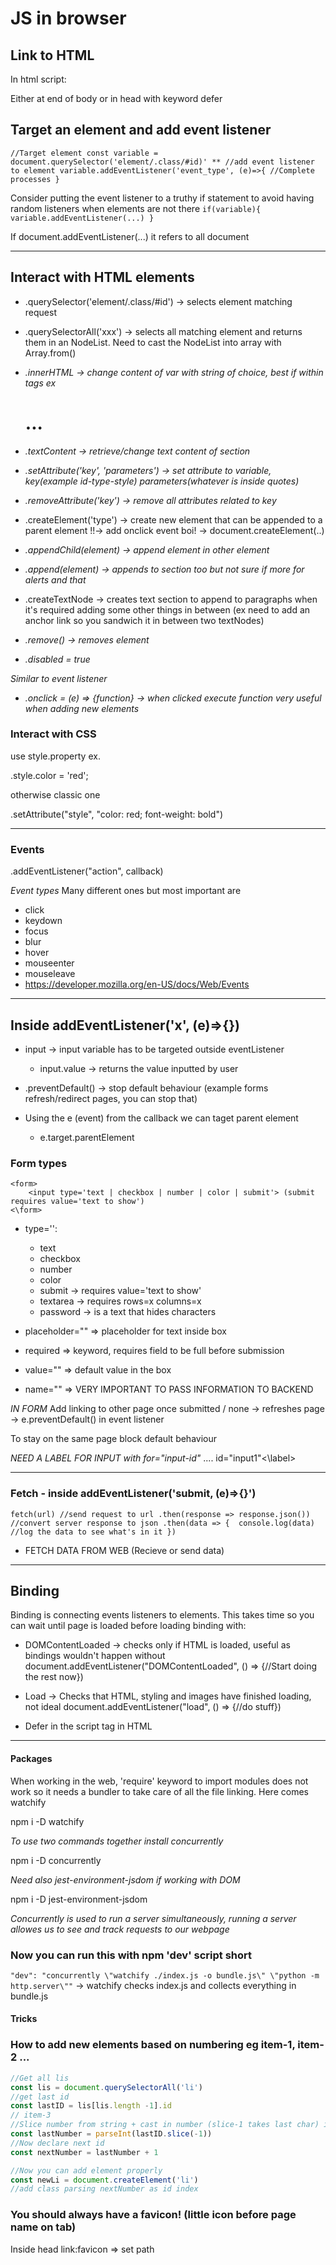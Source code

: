 # JS in browser

## Link to HTML

In html script:
<script src="index.js"></script>
Either at end of body or in head with keyword defer


## Target an element and add event listener
`//Target element
const variable = document.querySelector('element/.class/#id)'
**
//add event listener to element
variable.addEventListener('event_type', (e)=>{
	//Complete processes
}`

Consider putting the event listener to a truthy if statement to avoid having random listeners when elements are not there
`if(variable){
	variable.addEventListener(...)
}`

If document.addEventListener(...) it refers to all document


---

## Interact with HTML elements

- <document>.querySelector('element/.class/#id') -> selects element matching request
- <document>.querySelectorAll('xxx') -> selects all matching element and returns them in an NodeList. Need to cast the NodeList into array with Array.from()

- <var>.innerHTML -> change content of var with string of choice, best if within tags ex <h1> ... </h1>
- <var>.textContent -> retrieve/change text content of section

- <var>.setAttribute('key', 'parameters') -> set attribute to variable, key(example id-type-style) parameters(whatever is inside quotes)
- <var>.removeAttribute('key') -> remove all attributes related to key

- <document>.createElement('type') -> create new element that can be appended to a parent element !!-> add onclick event boi! -> document.createElement(..)
- <var>.appendChild(element) -> append element in other element
- <var>.append(element) -> appends to section too but not sure if more for alerts and that
- <newname>.createTextNode -> creates text section to append to paragraphs when it's required adding some other things in between (ex need to add an anchor link so you sandwich it in between two textNodes)

- <var>.remove() -> removes element
- <var>.disabled = true

*Similar to event listener*
- <var>.onclick = (e) => {function} -> when clicked execute function *very useful* when adding new elements


### Interact with CSS
use style.property
ex.
<section>.style.color = 'red';

otherwise classic one 
<section>.setAttribute("style", "color: red; font-weight: bold")

---

# Events
<section>.addEventListener("action", callback)


*Event types*
Many different ones but most important are 
- click
- keydown
- focus
- blur
- hover
- mouseenter
- mouseleave
- https://developer.mozilla.org/en-US/docs/Web/Events

---
## Inside addEventListener('x', (e)=>{})

- input -> input variable has to be targeted outside eventListener
	+ input.value -> returns the value inputted by user

- <forms>.preventDefault() -> stop default behaviour (example forms refresh/redirect pages, you can stop that)

- Using the e (event) from the callback we can taget parent element
	+ e.target.parentElement

### Form types
```
<form>
	<input type='text | checkbox | number | color | submit'> (submit requires value='text to show')
<\form>
```
- type='':
	+ text
	+ checkbox
	+ number
	+ color
	+ submit -> requires value='text to show'
	+ textarea -> requires rows=x columns=x 
	+ password -> is a text that hides characters

- placeholder="" => placeholder for text inside box

- required => keyword, requires field to be full before submission	

- value="" => default value in the box

- name="" => VERY IMPORTANT TO PASS INFORMATION TO BACKEND


*IN FORM*
Add linking to other page once submitted / none -> refreshes page -> e.preventDefault() in event listener
<form action="otherpage.html">

To stay on the same page block default behaviour

*NEED A LABEL FOR INPUT with for="input-id"*
<label for="input1">.... id="input1"<\label>





---

### Fetch - inside addEventListener('submit, (e)=>{}')

`fetch(url) //send request to url
	.then(response => response.json()) //convert server response to json
	.then(data => { 
		console.log(data) //log the data to see what's in it
		})`

- FETCH DATA FROM WEB (Recieve or send data) 



---


## Binding
Binding is connecting events listeners to elements. This takes time so you can wait until page is loaded before loading binding with:

- DOMContentLoaded -> checks only if HTML is loaded, useful as bindings wouldn't happen without
document.addEventListener("DOMContentLoaded", () => {//Start doing the rest now})

- Load -> Checks that HTML, styling and images have finished loading, not ideal
document.addEventListener("load", () => {//do stuff})

- Defer in the script tag in HTML

---


# Packages

When working in the web, 'require' keyword to import modules does not work so it needs a bundler to take care of all the file linking. Here comes watchify

npm i -D watchify

*To use two commands together install concurrently*

npm i -D concurrently

*Need also jest-environment-jsdom if working with DOM*

npm i -D jest-environment-jsdom


_Concurrently is used to run a server simultaneously, running a server allowes us to see and track requests to our webpage_

### Now you can run this with npm 'dev' script short
`"dev": "concurrently \"watchify ./index.js -o bundle.js\" \"python -m http.server\""` -> watchify checks index.js and collects everything in bundle.js



# Tricks

### How to add new elements based on numbering eg item-1, item-2 ...
```js
//Get all lis
const lis = document.querySelectorAll('li')
//get last id
const lastID = lis[lis.length -1].id 
// item-3
//Slice number from string + cast in number (slice-1 takes last char) in this case 3
const lastNumber = parseInt(lastID.slice(-1))
//Now declare next id
const nextNumber = lastNumber + 1

//Now you can add element properly
const newLi = document.createElement('li')
//add class parsing nextNumber as id index
```

### You should always have a favicon! (little icon before page name on tab)
Inside head link:favicon => set path




